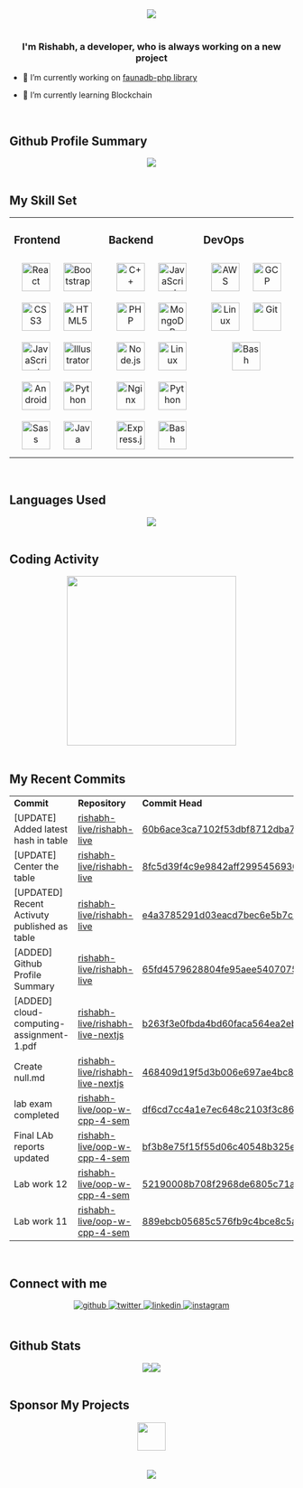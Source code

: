 <div align="center">
<img src="https://raw.githubusercontent.com/rishabh-live/rishabh-live/master/assets/Banner.png?raw=true" align="center" />
</div>  
  
<br/>

### <div align="center">I'm Rishabh, a developer, who is always working on a new project</div>

- 🔭 I’m currently working on [faunadb-php library](https://github.com/rishabh-live/faunadb-php)

- 🌱 I’m currently learning Blockchain

<br/>

## Github Profile Summary

<div align="center">
  <img src="https://github-profile-summary-cards.vercel.app/api/cards/profile-details?username=rishabh-live&theme=monokai" align="center" /></div>

<br/>

## My Skill Set

<table><tr><td valign="top" width="33%">

<h3> Frontend </h3>

<div align="center">  
<img style="margin: 10px" src="https://profilinator.rishav.dev/skills-assets/react-original-wordmark.svg" alt="React" height="50" />  
<img style="margin: 10px" src="https://profilinator.rishav.dev/skills-assets/bootstrap-plain.svg" alt="Bootstrap" height="50" />  
<img style="margin: 10px" src="https://profilinator.rishav.dev/skills-assets/css3-original-wordmark.svg" alt="CSS3" height="50" />  
<img style="margin: 10px" src="https://profilinator.rishav.dev/skills-assets/html5-original-wordmark.svg" alt="HTML5" height="50" />  
<img style="margin: 10px" src="https://profilinator.rishav.dev/skills-assets/javascript-original.svg" alt="JavaScript" height="50" />  
<img style="margin: 10px" src="https://profilinator.rishav.dev/skills-assets/adobe_illustrator-icon.svg" alt="Illustrator" height="50" />  
<img style="margin: 10px" src="https://profilinator.rishav.dev/skills-assets/android-original-wordmark.svg" alt="Android" height="50" />    
<img style="margin: 10px" src="https://profilinator.rishav.dev/skills-assets/python-original.svg" alt="Python" height="50" />  
<img style="margin: 10px" src="https://profilinator.rishav.dev/skills-assets/sass-original.svg" alt="Sass" height="50" />  
<img style="margin: 10px" src="https://profilinator.rishav.dev/skills-assets/java-original-wordmark.svg" alt="Java" height="50" />  
</div>

</div></td><td valign="top" width="33%">

<h3> Backend </h3>
<div align="center">  
<img style="margin: 10px" src="https://profilinator.rishav.dev/skills-assets/cplusplus-original.svg" alt="C++" height="50" />  
<img style="margin: 10px" src="https://profilinator.rishav.dev/skills-assets/javascript-original.svg" alt="JavaScript" height="50" />  
<img style="margin: 10px" src="https://profilinator.rishav.dev/skills-assets/php-original.svg" alt="PHP" height="50" />  
<img style="margin: 10px" src="https://profilinator.rishav.dev/skills-assets/mongodb-original-wordmark.svg" alt="MongoDB" height="50" />  
<img style="margin: 10px" src="https://profilinator.rishav.dev/skills-assets/nodejs-original-wordmark.svg" alt="Node.js" height="50" />  
<img style="margin: 10px" src="https://profilinator.rishav.dev/skills-assets/linux-original.svg" alt="Linux" height="50" />  
<img style="margin: 10px" src="https://profilinator.rishav.dev/skills-assets/nginx-original.svg" alt="Nginx" height="50" />  
<img style="margin: 10px" src="https://profilinator.rishav.dev/skills-assets/python-original.svg" alt="Python" height="50" />  
<img style="margin: 10px" src="https://profilinator.rishav.dev/skills-assets/express-original-wordmark.svg" alt="Express.js" height="50" />  
<img style="margin: 10px" src="https://profilinator.rishav.dev/skills-assets/gnu_bash-icon.svg" alt="Bash" height="50" />  
</div> 
</div></td><td valign="top" width="33%">

<h3> DevOps </h3>

<div align="center">  
<img style="margin: 10px" src="https://profilinator.rishav.dev/skills-assets/amazonwebservices-original-wordmark.svg" alt="AWS" height="50" />  
<img style="margin: 10px" src="https://profilinator.rishav.dev/skills-assets/google_cloud-icon.svg" alt="GCP" height="50" />  
<img style="margin: 10px" src="https://profilinator.rishav.dev/skills-assets/linux-original.svg" alt="Linux" height="50" />  
<img style="margin: 10px" src="https://profilinator.rishav.dev/skills-assets/git-scm-icon.svg" alt="Git" height="50" />  
<img style="margin: 10px" src="https://profilinator.rishav.dev/skills-assets/gnu_bash-icon.svg" alt="Bash" height="50" />  
</div></td></tr></table>

<br/>

## Languages Used

<div align="center">
   <img src="https://github-readme-stats.vercel.app/api/top-langs/?username=rishabh-live&layout=compact" align="center" />
</div>

<br/>

## Coding Activity

<div align="center">
   <img src="https://wakatime.com/share/@rishabhlive/a1c9ac8c-5cc5-4ae4-a3ca-61d6050580e9.png" height="300"/>
</div>

<br/>

## My Recent Commits

<!-- START:github_activity -->
<table><tr><td><b>Commit</b></td><td><b>Repository</b></td><td><b>Commit Head</b></td></tr>
<tr><td>[UPDATE] Added latest hash in table</td><td><a href="https://github.com/rishabh-live/rishabh-live">rishabh-live/rishabh-live</a></td><td><a href="https://github.com/rishabh-live/rishabh-live/commit/60b6ace3ca7102f53dbf8712dba730fde823b714">60b6ace3ca7102f53dbf8712dba730fde823b714</a></td></tr>
<tr><td>[UPDATE] Center the table</td><td><a href="https://github.com/rishabh-live/rishabh-live">rishabh-live/rishabh-live</a></td><td><a href="https://github.com/rishabh-live/rishabh-live/commit/8fc5d39f4c9e9842aff2995456930f97b39112dd">8fc5d39f4c9e9842aff2995456930f97b39112dd</a></td></tr>
<tr><td>[UPDATED] Recent Activuty published as table</td><td><a href="https://github.com/rishabh-live/rishabh-live">rishabh-live/rishabh-live</a></td><td><a href="https://github.com/rishabh-live/rishabh-live/commit/e4a3785291d03eacd7bec6e5b7c2cf6bf92dbe23">e4a3785291d03eacd7bec6e5b7c2cf6bf92dbe23</a></td></tr>
<tr><td>[ADDED] Github Profile Summary</td><td><a href="https://github.com/rishabh-live/rishabh-live">rishabh-live/rishabh-live</a></td><td><a href="https://github.com/rishabh-live/rishabh-live/commit/65fd4579628804fe95aee54070753f65c755dd2b">65fd4579628804fe95aee54070753f65c755dd2b</a></td></tr>
<tr><td>[ADDED] cloud-computing-assignment-1.pdf</td><td><a href="https://github.com/rishabh-live/rishabh-live-nextjs">rishabh-live/rishabh-live-nextjs</a></td><td><a href="https://github.com/rishabh-live/rishabh-live/commit/b263f3e0fbda4bd60faca564ea2ebde50ccc6b19">b263f3e0fbda4bd60faca564ea2ebde50ccc6b19</a></td></tr>
<tr><td>Create null.md</td><td><a href="https://github.com/rishabh-live/rishabh-live-nextjs">rishabh-live/rishabh-live-nextjs</a></td><td><a href="https://github.com/rishabh-live/rishabh-live/commit/468409d19f5d3b006e697ae4bc80bd7b4522f6bf">468409d19f5d3b006e697ae4bc80bd7b4522f6bf</a></td></tr>
<tr><td>lab exam completed</td><td><a href="https://github.com/rishabh-live/oop-w-cpp-4-sem">rishabh-live/oop-w-cpp-4-sem</a></td><td><a href="https://github.com/rishabh-live/rishabh-live/commit/df6cd7cc4a1e7ec648c2103f3c86772cde8d9439">df6cd7cc4a1e7ec648c2103f3c86772cde8d9439</a></td></tr>
<tr><td>Final LAb reports updated</td><td><a href="https://github.com/rishabh-live/oop-w-cpp-4-sem">rishabh-live/oop-w-cpp-4-sem</a></td><td><a href="https://github.com/rishabh-live/rishabh-live/commit/bf3b8e75f15f55d06c40548b325e060b17b6ce00">bf3b8e75f15f55d06c40548b325e060b17b6ce00</a></td></tr>
<tr><td>Lab work 12</td><td><a href="https://github.com/rishabh-live/oop-w-cpp-4-sem">rishabh-live/oop-w-cpp-4-sem</a></td><td><a href="https://github.com/rishabh-live/rishabh-live/commit/52190008b708f2968de6805c71a161ee3f2f4290">52190008b708f2968de6805c71a161ee3f2f4290</a></td></tr>
<tr><td>Lab work 11</td><td><a href="https://github.com/rishabh-live/oop-w-cpp-4-sem">rishabh-live/oop-w-cpp-4-sem</a></td><td><a href="https://github.com/rishabh-live/rishabh-live/commit/889ebcb05685c576fb9c4bce8c5aab89c4d97553">889ebcb05685c576fb9c4bce8c5aab89c4d97553</a></td></tr>
</table>

<!-- END:github_activity -->

<br/>

## Connect with me

<div align="center">
<a href="https://github.com/rishabh-live" target="_blank">
<img src=https://img.shields.io/badge/github-%2324292e.svg?&style=for-the-badge&logo=github&logoColor=white alt=github style="margin-bottom: 5px;" />
</a>
<a href="https://twitter.com/Cryptorishabh" target="_blank">
<img src=https://img.shields.io/badge/twitter-%2300acee.svg?&style=for-the-badge&logo=twitter&logoColor=white alt=twitter style="margin-bottom: 5px;" />
</a>
<a href="https://linkedin.com/in/rishabh0508" target="_blank">
<img src=https://img.shields.io/badge/linkedin-%231E77B5.svg?&style=for-the-badge&logo=linkedin&logoColor=white alt=linkedin style="margin-bottom: 5px;" />
</a>
<a href="https://instagram.com/rishabh.live" target="_blank">
<img src=https://img.shields.io/badge/instagram-%23000000.svg?&style=for-the-badge&logo=instagram&logoColor=white alt=instagram style="margin-bottom: 5px;" />
</a>  
</div>  


<br/>

## Github Stats

<div align="center"><img src="https://github-readme-stats.vercel.app/api?username=rishabh-live&show_icons=true&count_private=true" /><img src="https://github-readme-streak-stats.herokuapp.com/?user=rishabh-live" /></div>

<br/>  

## Sponsor My Projects
<div align="center"><a href="https://www.instamojo.com/@rishabh_live/" rel="im-checkout" data-text="BUY ME A GIFT" data-css-style="color:#ffffff; background:#1273de; width:300px; border-radius:30px"   data-layout="vertical"><img src="https://www.nosevents.com/wp-content/uploads/2016/08/Sponsor-Icon.png" align="center" height="50"/></a>
</div>

<br/>  

<!--
<div align="center"><img src="https://spotify-github-profile.vercel.app/api/view?uid=316bxwkcdqbzksnkt5unnigaf5tq&cover_image=true" /></div> -->

<br/>

<div align="center">
<img src="https://komarev.com/ghpvc/?username=rishabh-live&&style=flat-square" align="center" />
</div>